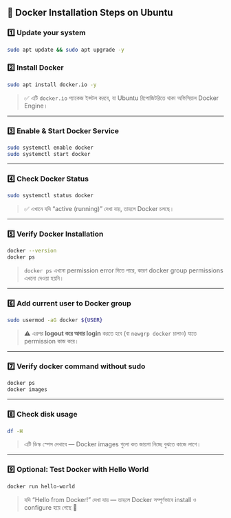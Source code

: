 ## 🐳 Docker Installation Steps on Ubuntu

### **1️⃣ Update your system**

```bash
sudo apt update && sudo apt upgrade -y
```

### **2️⃣ Install Docker**

```bash
sudo apt install docker.io -y
```

> ✅ এটি `docker.io` প্যাকেজ ইন্সটল করবে, যা Ubuntu রিপোজিটরিতে থাকা অফিসিয়াল Docker Engine।

---

### **3️⃣ Enable & Start Docker Service**

```bash
sudo systemctl enable docker
sudo systemctl start docker
```

---

### **4️⃣ Check Docker Status**

```bash
sudo systemctl status docker
```

> ✅ এখানে যদি “active (running)” দেখা যায়, তাহলে Docker চলছে।

---

### **5️⃣ Verify Docker Installation**

```bash
docker --version
docker ps
```

> `docker ps` এখনো permission error দিতে পারে, কারণ docker group permissions এখনো দেওয়া হয়নি।

---

### **6️⃣ Add current user to Docker group**

```bash
sudo usermod -aG docker ${USER}
```

> ⚠️ এরপর **logout করে আবার login** করতে হবে (বা `newgrp docker` চালাও) যাতে permission কাজ করে।

---

### **7️⃣ Verify docker command without sudo**

```bash
docker ps
docker images
```

---

### **8️⃣ Check disk usage**

```bash
df -H
```

> এটি ডিস্ক স্পেস দেখাবে — Docker images গুলো কত জায়গা নিচ্ছে বুঝতে কাজে লাগে।

---

### **9️⃣ Optional: Test Docker with Hello World**

```bash
docker run hello-world
```

> যদি “Hello from Docker!” দেখা যায় — তাহলে Docker সম্পূর্ণভাবে install ও configure হয়ে গেছে 🎉

